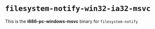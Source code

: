 # `filesystem-notify-win32-ia32-msvc`

This is the **i686-pc-windows-msvc** binary for `filesystem-notify`
